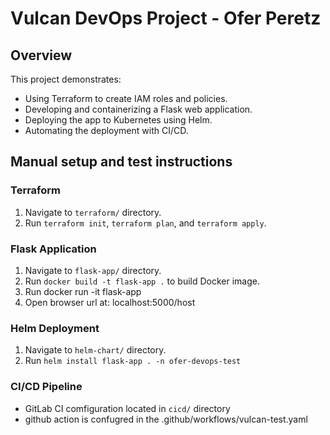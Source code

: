 # Vulcan DevOps Project - Ofer Peretz

## Overview
This project demonstrates:
- Using Terraform to create IAM roles and policies.
- Developing and containerizing a Flask web application.
- Deploying the app to Kubernetes using Helm.
- Automating the deployment with CI/CD.

## Manual setup and test instructions
### Terraform
1. Navigate to `terraform/` directory.
2. Run `terraform init`, `terraform plan`, and `terraform apply`.

### Flask Application
1. Navigate to `flask-app/` directory.
2. Run `docker build -t flask-app .` to build Docker image.
3. Run docker run -it flask-app
4. Open browser url at: localhost:5000/host

### Helm Deployment
1. Navigate to `helm-chart/` directory.
2. Run `helm install flask-app . -n ofer-devops-test` 

### CI/CD Pipeline
- GitLab CI comfiguration located in `cicd/` directory
- github action is confugred in the .github/workflows/vulcan-test.yaml
 
